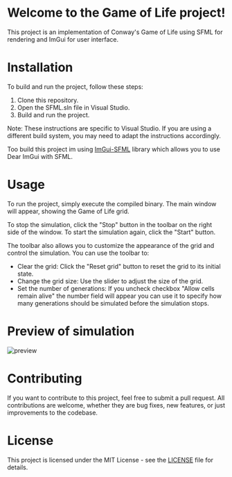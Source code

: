 # Welcome to the Game of Life project!

This project is an implementation of Conway's Game of Life using SFML for rendering and ImGui for user interface.

# Installation

To build and run the project, follow these steps:

1. Clone this repository.
2. Open the SFML.sln file in Visual Studio.
3. Build and run the project.

Note: These instructions are specific to Visual Studio. If you are using a different build system, you may need to adapt the instructions accordingly.

Too build this project im using [ImGui-SFML](https://github.com/eliasdaler/imgui-sfml) library which allows you to use Dear ImGui with SFML.

# Usage

To run the project, simply execute the compiled binary. The main window will appear, showing the Game of Life grid. 

To stop the simulation, click the "Stop" button in the toolbar on the right side of the window. To start the simulation again, click the "Start" button.

The toolbar also allows you to customize the appearance of the grid and control the simulation. 
You can use the toolbar to:

- Clear the grid: Click the "Reset grid" button to reset the grid to its initial state.
- Change the grid size: Use the slider to adjust the size of the grid.
- Set the number of generations: If you uncheck checkbox "Allow cells remain alive" the  number field will appear you can use it  to specify how many generations should be simulated before the simulation stops.

# Preview of simulation

![preview](https://github.com/Kluzko/ImGui-SFML-GameOfLife/blob/master/preview.gif)

# Contributing

If you want to contribute to this project, feel free to submit a pull request. All contributions are welcome, whether they are bug fixes, new features, or just improvements to the codebase.

# License

This project is licensed under the MIT License - see the [LICENSE](https://github.com/Kluzko/ImGui-SFML-GameOfLife/blob/master/LICENSE) file for details.
